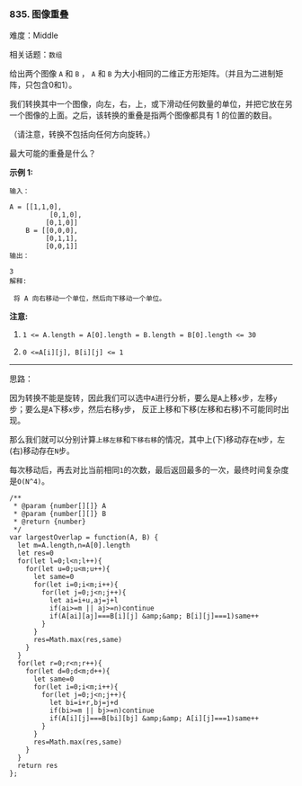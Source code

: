 ### 835. 图像重叠

难度：Middle

相关话题：`数组`

给出两个图像  `A`  和  `B` ， `A`  和  `B` 为大小相同的二维正方形矩阵。（并且为二进制矩阵，只包含0和1）。



我们转换其中一个图像，向左，右，上，或下滑动任何数量的单位，并把它放在另一个图像的上面。之后，该转换的重叠是指两个图像都具有 1 的位置的数目。



（请注意，转换不包括向任何方向旋转。）



最大可能的重叠是什么？



**示例 1:** 





```
输入：

A = [[1,1,0],
          [0,1,0],
         [0,1,0]]
    B = [[0,0,0],
         [0,1,1],
         [0,0,1]]
输出：

3
解释:

 将 A 向右移动一个单位，然后向下移动一个单位。
```


**注意:** 




1.  `1 <= A.length = A[0].length = B.length = B[0].length <= 30` 

2.  `0 <=A[i][j], B[i][j] <= 1` 






-----

思路：

因为转换不能是旋转，因此我们可以选中`A`进行分析，要么是`A`上移`x`步，左移`y`步；要么是`A`下移`x`步，然后右移`y`步，
反正上移和下移(左移和右移)不可能同时出现。

那么我们就可以分别计算`上移左移`和`下移右移`的情况，其中上(下)移动存在`N`步，左(右)移动存在`N`步。

每次移动后，再去对比当前相同`1`的次数，最后返回最多的一次，最终时间复杂度是`O(N^4)`。


```
/**
 * @param {number[][]} A
 * @param {number[][]} B
 * @return {number}
 */
var largestOverlap = function(A, B) {
  let m=A.length,n=A[0].length
  let res=0
  for(let l=0;l<n;l++){
    for(let u=0;u<m;u++){
      let same=0
      for(let i=0;i<m;i++){
        for(let j=0;j<n;j++){
          let ai=i+u,aj=j+l
          if(ai>=m || aj>=n)continue
          if(A[ai][aj]===B[i][j] &amp;&amp; B[i][j]===1)same++
        }
      }
      res=Math.max(res,same)
    }
  }
  for(let r=0;r<n;r++){
    for(let d=0;d<m;d++){
      let same=0
      for(let i=0;i<m;i++){
        for(let j=0;j<n;j++){
          let bi=i+r,bj=j+d
          if(bi>=m || bj>=n)continue
          if(A[i][j]===B[bi][bj] &amp;&amp; A[i][j]===1)same++
        }
      }
      res=Math.max(res,same)
    }
  }
  return res
};



```

